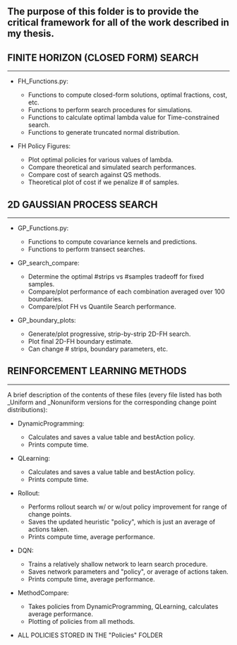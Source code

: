 ## The purpose of this folder is to provide the critical framework for all of the work described in my thesis.


## FINITE HORIZON (CLOSED FORM) SEARCH
***********************************
- FH_Functions.py:
	- Functions to compute closed-form solutions, optimal fractions, cost, etc.
	- Functions to perform search procedures for simulations.
	- Functions to calculate optimal lambda value for Time-constrained search.
	- Functions to generate truncated normal distribution.

- FH Policy Figures:
	- Plot optimal policies for various values of lambda.
	- Compare theoretical and simulated search performances.
	- Compare cost of search against QS methods.
	- Theoretical plot of cost if we penalize # of samples.



## 2D GAUSSIAN PROCESS SEARCH
***********************************
- GP_Functions.py:
	- Functions to compute covariance kernels and predictions.
	- Functions to perform transect searches.

- GP_search_compare:
	- Determine the optimal #strips vs #samples tradeoff for fixed samples.
	- Compare/plot performance of each combination averaged over 100 boundaries.
	- Compare/plot FH vs Quantile Search performance.

- GP_boundary_plots:
	- Generate/plot progressive, strip-by-strip 2D-FH search.
	- Plot final 2D-FH boundary estimate.
	- Can change # strips, boundary parameters, etc.




## REINFORCEMENT LEARNING METHODS
*********************************** 
A brief description of the contents of these files (every file listed has both _Uniform and _Nonuniform versions for the corresponding change point distributions):
    
- DynamicProgramming:
	- Calculates and saves a value table and bestAction policy. 
	- Prints compute time.
    
- QLearning:
	- Calculates and saves a value table and bestAction policy. 
	- Prints compute time.
        
- Rollout:
	- Performs rollout search w/ or w/out policy improvement for range of change points. 
	- Saves the updated heuristic "policy", which is just an average of actions taken.  
	- Prints compute time, average performance.
        
- DQN:
	- Trains a relatively shallow network to learn search procedure. 
	- Saves network parameters and "policy", or average of actions taken. 
	- Prints compute time, average performance.
        
- MethodCompare:
	- Takes policies from DynamicProgramming, QLearning, calculates average performance.
	- Plotting of policies from all methods.

- ALL POLICIES STORED IN THE "Policies" FOLDER





